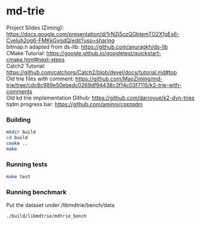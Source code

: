 # md-trie
Project Slides (Ziming): https://docs.google.com/presentation/d/1rN2j5ozQGbtemTO2X1gEs6-Cveluh2og6-FMKkGvgdQ/edit?usp=sharing  
bitmap.h adapted from ds-lib: https://github.com/anuragkh/ds-lib  
CMake Tutorial: https://google.github.io/googletest/quickstart-cmake.html#next-steps  
Catch2 Tutorial: https://github.com/catchorg/Catch2/blob/devel/docs/tutorial.md#top  
Old trie files with comment: https://github.com/MaoZiming/md-trie/tree/cdc8c989e50ebedc0269df94438c3f14c03f7115/k2-trie-with-comments  
Old kd trie implementation Github: https://github.com/darroyue/k2-dyn-tries  
tqdm progress bar: https://github.com/aminnj/cpptqdm

### Building

```bash
mkdir build
cd build
cmake ..
make
```

### Running tests

```bash
make test
```

### Running benchmark

Put the dataset under /libmdtrie/bench/data
```bash
./build/libmdtrie/mdtrie_bench
```
